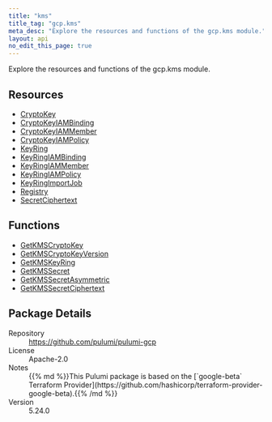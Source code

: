 ```yaml
---
title: "kms"
title_tag: "gcp.kms"
meta_desc: "Explore the resources and functions of the gcp.kms module."
layout: api
no_edit_this_page: true
---
```


<!-- WARNING: this file was generated by Pulumi Docs Generator. -->
<!-- Do not edit by hand unless you're certain you know what you are doing! -->

Explore the resources and functions of the gcp.kms module.

<h2 id="resources">Resources</h2>
<ul class="api">
    <li><a href="cryptokey" title="CryptoKey"><span class="api-symbol api-symbol--resource"></span>CryptoKey</a></li>
    <li><a href="cryptokeyiambinding" title="CryptoKeyIAMBinding"><span class="api-symbol api-symbol--resource"></span>CryptoKeyIAMBinding</a></li>
    <li><a href="cryptokeyiammember" title="CryptoKeyIAMMember"><span class="api-symbol api-symbol--resource"></span>CryptoKeyIAMMember</a></li>
    <li><a href="cryptokeyiampolicy" title="CryptoKeyIAMPolicy"><span class="api-symbol api-symbol--resource"></span>CryptoKeyIAMPolicy</a></li>
    <li><a href="keyring" title="KeyRing"><span class="api-symbol api-symbol--resource"></span>KeyRing</a></li>
    <li><a href="keyringiambinding" title="KeyRingIAMBinding"><span class="api-symbol api-symbol--resource"></span>KeyRingIAMBinding</a></li>
    <li><a href="keyringiammember" title="KeyRingIAMMember"><span class="api-symbol api-symbol--resource"></span>KeyRingIAMMember</a></li>
    <li><a href="keyringiampolicy" title="KeyRingIAMPolicy"><span class="api-symbol api-symbol--resource"></span>KeyRingIAMPolicy</a></li>
    <li><a href="keyringimportjob" title="KeyRingImportJob"><span class="api-symbol api-symbol--resource"></span>KeyRingImportJob</a></li>
    <li><a href="registry" title="Registry"><span class="api-symbol api-symbol--resource"></span>Registry</a></li>
    <li><a href="secretciphertext" title="SecretCiphertext"><span class="api-symbol api-symbol--resource"></span>SecretCiphertext</a></li>
</ul>

<h2 id="functions">Functions</h2>
<ul class="api">
    <li><a href="getkmscryptokey" title="GetKMSCryptoKey"><span class="api-symbol api-symbol--function"></span>GetKMSCryptoKey</a></li>
    <li><a href="getkmscryptokeyversion" title="GetKMSCryptoKeyVersion"><span class="api-symbol api-symbol--function"></span>GetKMSCryptoKeyVersion</a></li>
    <li><a href="getkmskeyring" title="GetKMSKeyRing"><span class="api-symbol api-symbol--function"></span>GetKMSKeyRing</a></li>
    <li><a href="getkmssecret" title="GetKMSSecret"><span class="api-symbol api-symbol--function"></span>GetKMSSecret</a></li>
    <li><a href="getkmssecretasymmetric" title="GetKMSSecretAsymmetric"><span class="api-symbol api-symbol--function"></span>GetKMSSecretAsymmetric</a></li>
    <li><a href="getkmssecretciphertext" title="GetKMSSecretCiphertext"><span class="api-symbol api-symbol--function"></span>GetKMSSecretCiphertext</a></li>
</ul>

<h2 id="package-details">Package Details</h2>
<dl class="package-details">
	<dt>Repository</dt>
	<dd><a href="https://github.com/pulumi/pulumi-gcp">https://github.com/pulumi/pulumi-gcp</a></dd>
	<dt>License</dt>
	<dd>Apache-2.0</dd>
	<dt>Notes</dt>
	<dd>{{% md %}}This Pulumi package is based on the [`google-beta` Terraform Provider](https://github.com/hashicorp/terraform-provider-google-beta).{{% /md %}}</dd>
	<dt>Version</dt>
	<dd>5.24.0</dd>
</dl>

